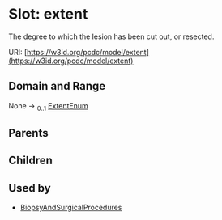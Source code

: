 
# Slot: extent


The degree to which the lesion has been cut out, or resected.

URI: [https://w3id.org/pcdc/model/extent](https://w3id.org/pcdc/model/extent)


## Domain and Range

None &#8594;  <sub>0..1</sub> [ExtentEnum](ExtentEnum.md)

## Parents


## Children


## Used by

 * [BiopsyAndSurgicalProcedures](BiopsyAndSurgicalProcedures.md)

